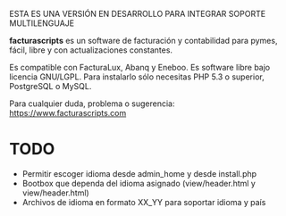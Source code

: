 ESTA ES UNA VERSIÓN EN DESARROLLO PARA INTEGRAR SOPORTE MULTILENGUAJE

__facturascripts__ es un software de facturación y contabilidad para pymes,
fácil, libre y con actualizaciones constantes.

Es compatible con FacturaLux, Abanq y Eneboo. Es software libre bajo licencia GNU/LGPL.
Para instalarlo sólo necesitas PHP 5.3 o superior, PostgreSQL o MySQL.

Para cualquier duda, problema o sugerencia:
https://www.facturascripts.com

TODO
=====

- Permitir escoger idioma desde admin_home y desde install.php
- Bootbox que dependa del idioma asignado (view/header.html y view/header.html)
- Archivos de idioma en formato XX_YY para soportar idioma y país

